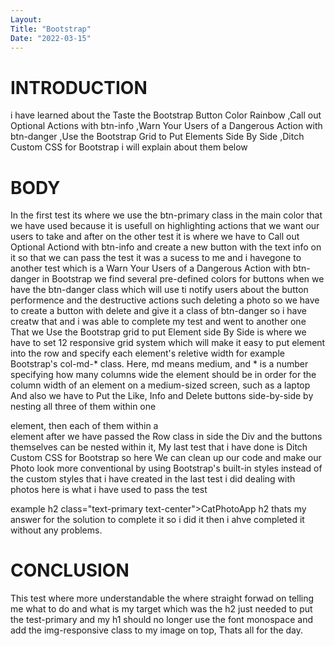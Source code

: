```yaml
---
Layout:
Title: "Bootstrap"
Date: "2022-03-15"
---
```


# INTRODUCTION
i have learned about the Taste the Bootstrap Button Color Rainbow ,Call out Optional Actions with btn-info ,Warn Your Users of a Dangerous Action with btn-danger ,Use the Bootstrap Grid to Put Elements Side By Side ,Ditch Custom CSS for Bootstrap i will explain about them below

# BODY

In the first test its where we use the btn-primary class in the main color that we have used because it is usefull on highlighting actions that we want our users to take and after on the other test it is where we have to Call out Optional Actiond with btn-info and create a new button with the text info on it so that we can pass the test it was a sucess to me and i havegone to another test which is a Warn Your Users of a Dangerous Action with btn-danger in Bootstrap we find several pre-defined colors for buttons when we have the btn-danger class which will use ti notify users about the button performence and the destructive actions such deleting a photo so we have to create a button with delete and give it a class of btn-danger so i have creatw that and i was able to complete my test and went to another one That we Use the Bootstrap grid to put Element side By Side is where we have to set 12 responsive grid system which will make it easy to put element into the row and specify each element's reletive width for example Bootstrap's col-md-* class. Here, md means medium, and * is a number specifying how many columns wide the element should be in order for  the column width of an element on a medium-sized screen, such as a laptop And also we have to Put the Like, Info and Delete buttons side-by-side by nesting all three of them within one <div class="row"> element, then each of them within a <div class="col-xs-4"> element after we have passed the Row class in side the Div and the buttons themselves can be nested within it, My last test that i have done is Ditch Custom CSS for Bootstrap so here We can clean up our code and make our Photo  look more conventional by using Bootstrap's built-in styles instead of the custom styles that i have created in the last test i did dealing with photos here is what i have used to pass the test 

example
h2 class="text-primary text-center">CatPhotoApp h2
thats my answer for the solution to complete it so i did it then i ahve completed it without any problems.

# CONCLUSION

This test where more understandable the where straight forwad on telling me what to do and what is my target which was the h2 just needed to put the test-primary and my h1 should no longer use the font monospace and add the img-responsive class to my image on top, Thats all for the day.